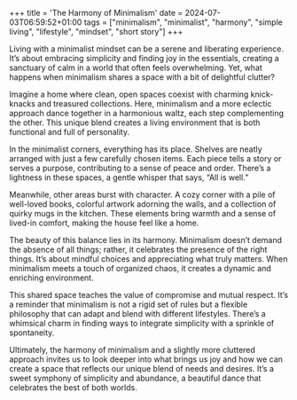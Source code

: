 +++
title = 'The Harmony of Minimalism'
date = 2024-07-03T06:59:52+01:00
tags = ["minimalism", "minimalist", "harmony", "simple living", "lifestyle", "mindset", "short story"]
+++

Living with a minimalist mindset can be a serene and liberating experience. It’s about embracing simplicity and finding joy in the essentials, creating a sanctuary of calm in a world that often feels overwhelming. Yet, what happens when minimalism shares a space with a bit of delightful clutter? 

Imagine a home where clean, open spaces coexist with charming knick-knacks and treasured collections. Here, minimalism and a more eclectic approach dance together in a harmonious waltz, each step complementing the other. This unique blend creates a living environment that is both functional and full of personality.

In the minimalist corners, everything has its place. Shelves are neatly arranged with just a few carefully chosen items. Each piece tells a story or serves a purpose, contributing to a sense of peace and order. There’s a lightness in these spaces, a gentle whisper that says, “All is well.”

Meanwhile, other areas burst with character. A cozy corner with a pile of well-loved books, colorful artwork adorning the walls, and a collection of quirky mugs in the kitchen. These elements bring warmth and a sense of lived-in comfort, making the house feel like a home.

The beauty of this balance lies in its harmony. Minimalism doesn’t demand the absence of all things; rather, it celebrates the presence of the right things. It’s about mindful choices and appreciating what truly matters. When minimalism meets a touch of organized chaos, it creates a dynamic and enriching environment.

This shared space teaches the value of compromise and mutual respect. It’s a reminder that minimalism is not a rigid set of rules but a flexible philosophy that can adapt and blend with different lifestyles. There’s a whimsical charm in finding ways to integrate simplicity with a sprinkle of spontaneity.

Ultimately, the harmony of minimalism and a slightly more cluttered approach invites us to look deeper into what brings us joy and how we can create a space that reflects our unique blend of needs and desires. It’s a sweet symphony of simplicity and abundance, a beautiful dance that celebrates the best of both worlds.